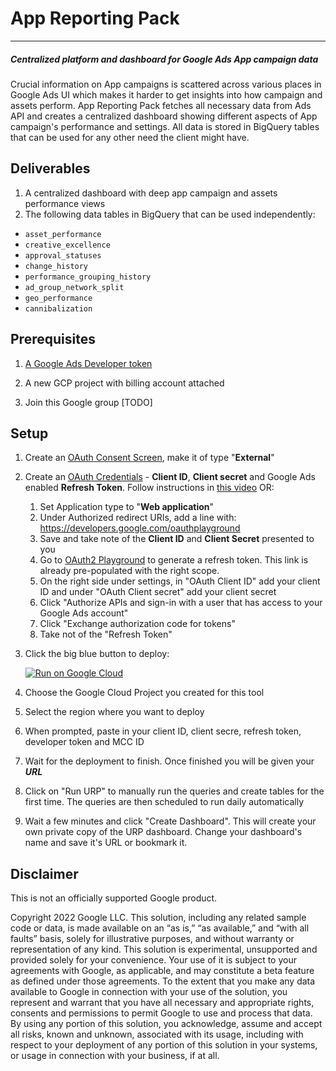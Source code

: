 # App Reporting Pack
***
##### Centralized platform and dashboard for Google Ads App campaign data 

Crucial information on App campaigns is scattered across various places in Google Ads UI which makes it harder to get insights into how campaign and assets perform.
App Reporting Pack fetches all necessary data from Ads API and creates a centralized dashboard showing different aspects of App campaign's performance and settings. All data is stored in BigQuery tables that can be used for any other need the client might have.


## Deliverables

1. A centralized dashboard with deep app campaign and assets performance views
2. The following data tables in BigQuery that can be used independently:

* `asset_performance`
* `creative_excellence`
* `approval_statuses`
* `change_history`
* `performance_grouping_history`
* `ad_group_network_split`
* `geo_performance`
* `cannibalization`

## Prerequisites

1. [A Google Ads Developer token](https://developers.google.com/google-ads/api/docs/first-call/dev-token#:~:text=A%20developer%20token%20from%20Google,SETTINGS%20%3E%20SETUP%20%3E%20API%20Center.)

1. A new GCP project with billing account attached

1. Join this Google group [TODO]

## Setup

1. Create an [OAuth Consent Screen](https://console.cloud.google.com/apis/credentials/consent), make it of type "**External**"

1. Create an [OAuth Credentials](https://console.cloud.google.com/apis/credentials/oauthclient) - **Client ID**, **Client secret** and Google Ads enabled **Refresh Token**.
Follow instructions in [this video](https://www.youtube.com/watch?v=KFICa7Ngzng) OR:
    1. Set Application type to "**Web application**"
    1. Under Authorized redirect URIs, add a line with: https://developers.google.com/oauthplayground
    1. Save and take note of the **Client ID** and **Client Secret** presented to you
    1. Go to [OAuth2 Playground](https://developers.google.com/oauthplayground/#step1&scopes=https%3A//www.googleapis.com/auth/adwords&url=https%3A//&content_type=application/json&http_method=GET&useDefaultOauthCred=checked&oauthEndpointSelect=Google&oauthAuthEndpointValue=https%3A//accounts.google.com/o/oauth2/v2/auth&oauthTokenEndpointValue=https%3A//oauth2.googleapis.com/token&includeCredentials=unchecked&accessTokenType=bearer&autoRefreshToken=unchecked&accessType=offline&forceAprovalPrompt=checked&response_type=code) to generate a refresh token. This link is already pre-populated with the right scope.
    1. On the right side under settings, in "OAuth Client ID" add your client ID and under "OAuth Client secret" add your client secret
    1. Click "Authorize APIs and sign-in with a user that has access to your Google Ads account"
    1. Click "Exchange authorization code for tokens"
    1. Take not of the "Refresh Token"

1. Click the big blue button to deploy:

   [![Run on Google Cloud](https://deploy.cloud.run/button.svg)](https://deploy.cloud.run?revision=sso)

1. Choose the Google Cloud Project you created for this tool

1. Select the region where you want to deploy

1. When prompted, paste in your client ID, client secre, refresh token, developer token and MCC ID

1. Wait for the deployment to finish. Once finished you will be given your ***URL***

1. Click on "Run URP" to manually run the queries and create tables for the first time. The queries are then scheduled to run daily automatically

1. Wait a few minutes and click "Create Dashboard". This will create your own private copy of the URP dashboard. Change your dashboard's name and save it's URL or bookmark it.


## Disclaimer
This is not an officially supported Google product.

Copyright 2022 Google LLC. This solution, including any related sample code or data, is made available on an “as is,” “as available,” and “with all faults” basis, solely for illustrative purposes, and without warranty or representation of any kind. This solution is experimental, unsupported and provided solely for your convenience. Your use of it is subject to your agreements with Google, as applicable, and may constitute a beta feature as defined under those agreements. To the extent that you make any data available to Google in connection with your use of the solution, you represent and warrant that you have all necessary and appropriate rights, consents and permissions to permit Google to use and process that data. By using any portion of this solution, you acknowledge, assume and accept all risks, known and unknown, associated with its usage, including with respect to your deployment of any portion of this solution in your systems, or usage in connection with your business, if at all.

